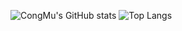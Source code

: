 ![CongMu's GitHub stats](https://github-readme-stats.vercel.app/api?username=congmucc&show_icons=true&theme=radical)
![Top Langs](https://github-readme-stats.vercel.app/api/top-langs/?username=congmucc&hide_progress=false&layout=compact)
